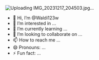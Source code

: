 ![Uploading IMG_20231217_204503.jpg…]()
- 👋 Hi, I’m @Waldi123w
- 👀 I’m interested in ...
- 🌱 I’m currently learning ...
- 💞️ I’m looking to collaborate on ...
- 📫 How to reach me ...
- 😄 Pronouns: ...
- ⚡ Fun fact: ...

<!---
Waldi123w/Waldi123w is a ✨ special ✨ repository because its `README.md` (this file) appears on your GitHub profile.
You can click the Preview link to take a look at your changes.
--->
